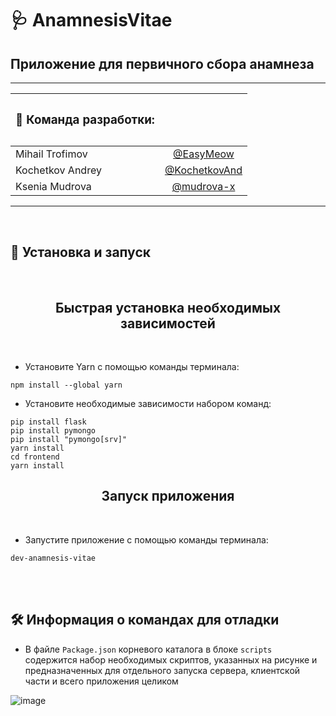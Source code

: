 # 🩺  AnamnesisVitae

## Приложение для первичного сбора анамнеза 

___

| <h3>🤹 Команда  разработки:   <h3> |              |
| ------------- |:-------------:| 
| Mihail Trofimov    | [@EasyMeow](https://github.com/EasyMeow) |
| Kochetkov Andrey    | [@KochetkovAnd](https://github.com/KochetkovAnd)     |
| Ksenia Mudrova | [@mudrova-x](https://www.google.com)      |

___

<br>

## 🔧 Установка и запуск
<br>
<h2 align="center"> Быстрая установка необходимых зависимостей</h2> 
<br>

- Установите Yarn с помощью команды терминала:
```shell
npm install --global yarn
```
- Установите необходимые зависимости набором команд: 
```shell
pip install flask
pip install pymongo
pip install "pymongo[srv]"
yarn install
cd frontend
yarn install
```
<h2 align="center"> Запуск приложения</h2> 
<br>

- Запустите приложение с помощью команды терминала: 
```shell
dev-anamnesis-vitae
```
<br>
<br>

## 🛠️ Информация о командах для отладки

- В файле `Package.json` корневого каталога в блоке `scripts` содержится набор необходимых скриптов, указанных на рисунке и предназначенных для отдельного запуска сервера, клиентской части и всего приложения целиком

![image](https://user-images.githubusercontent.com/63020967/166870552-233d37ee-bb65-4cec-9fcd-53868ffb8c72.png)
